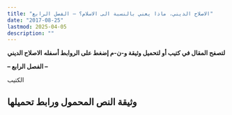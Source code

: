 ```yaml
---
title: "الاصلاح الديني، ماذا يعني بالنسبة الى الاسلام؟ – الفصل الرابع"
date: "2017-08-25"
lastmod: 2025-04-05
description: ""
---
```

**لتصفح المقال في كتيب أو لتحميل وثيقة و-ن-م إضغط على الروابط أسفله** **الاصلاح الديني**

**– الفصل الرابع –**

الكتيب

## وثيقة النص المحمول ورابط تحميلها

###

